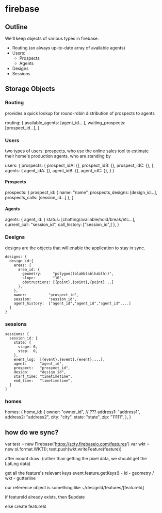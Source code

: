 # firebase
## Outline
We'll keep objects of various types in firebase:

  * Routing (an always up-to-date array of available agents)
  * Users:
    * Prospects
    * Agents
  * Designs
  * Sessions

## Storage Objects

### Routing

  provides a quick lookup for round-robin distribution of prospects to agents

  routing: {
    available_agents: [agent_id....],
    waiting_prospects: [prospect_id...],
  }

### Users

  two types of users:
    prospects, who use the online sales tool to estimate their home's production
    agents, who are standing by

  users: {
    prospects: {
      prospect_idA: {},
      prospect_idB: {},
      prospect_idC: {},
    },
    agents: {
      agent_idA: {},
      agent_idB: {},
      agent_idC: {},
    }
  }

#### Prospects

  prospects: {
    prospect_id: {
      name:              "name",
      prospects_designs: [design_id...],
      prospects_calls:   [session_id...]
    },
  }

#### Agents

  agents: {
    agent_id: {
      status:       [chatting/available/hold/break/etc...],
      current_call: "session_id",
      call_history: ["session_id",]
    },
  }

### Designs

  designs are the objects that will enable the application to stay in sync.

    designs: {
      design_id:{
        areas: {
          area_id: {
            geometry:     "polygon((blahblablhablh))",
            slope:        "10",
            obstructions: [{point},{point},{point}...]
          },
        },
        owner:          "prospect_id",
        session:        "session_id",
        agent_history:  ["agent_id","agent_id","agent_id",...]
      }
    }

### sessions

    sessions: {
      session_id: {
        state: {
          stage: 0,
          step:  0,
        },
        event_log:  [{event},{event},{event},...],
        agent:      "agent_id",
        prospect:   "prospect_id",
        design:     "design_id",
        start_time: "timetimetime",
        end_time:   "timetimetime",
      }
    }

### homes

  homes: {
    home_id: {
      owner:    "owner_id", // ???
      address1: "address1",
      address2: "address2",
      city:     "city",
      state:    "state",
      zip:      "11111",
    },
  }


## how do we sync?

var test = new Firebase('https://scty.firebaseio.com/features')
var wkt = new ol.format.WKT();
test.push(wkt.writeFeature(feature))



after mount draw: (rather than getting the pixel data, we should get the LatLng data)

get all the feature's relevant keys
    event.feature.getKeys()
    - id
    - geometry / wkt
    - gutterline

our reference object is something like ~/designId/features/[featureId]

if featureId already exists, then $update

else create featureId
